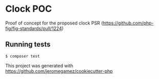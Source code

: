 # Clock POC

Proof of concept for the proposed clock PSR (https://github.com/php-fig/fig-standards/pull/1224)

<!--
## Installation

```shell
$ composer require jeromegamez/clock-poc
```
-->

## Running tests

```shell
$ composer test
```

This project was generated with https://github.com/jeromegamez/cookiecutter-php
